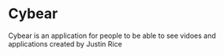 # Cybear

 Cybear is an application for people to be able to see vidoes and applications created by Justin Rice